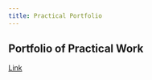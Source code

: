 ```yaml
---
title: Practical Portfolio
---
```



## Portfolio of Practical Work

[Link](https://github.com/charlotteviner/githubintro)
